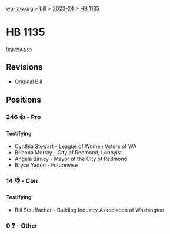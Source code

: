 [wa-law.org](/) > [bill](/bill/) > [2023-24](/bill/2023-24/) > [HB 1135](/bill/2023-24/hb/1135/)

# HB 1135
[leg.wa.gov](https://app.leg.wa.gov/billsummary?BillNumber=1135&Year=2023&Initiative=false)

## Revisions
* [Original Bill](1/)

## Positions
### 246 👍 - Pro
#### Testifying
* Cynthia Stewart - League of Women Voters of WA
* Briahna Murray - City of Redmond, Lobbyist
* Angela Birney - Mayor of the City of Redmond
* Bryce Yadon - Futurewise 

### 14 👎 - Con
#### Testifying
* Biil Stauffacher - Building Industry Association of Washington

### 0 ❓ - Other
